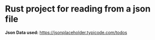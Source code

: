 # Rust project for reading from a json file
**Json Data used:** https://jsonplaceholder.typicode.com/todos
